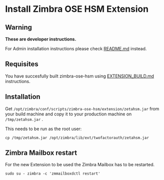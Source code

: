 # Install Zimbra OSE HSM Extension

## Warning

**These are developer instructions.**

For Admin installation instructions please check [README.md](README.md) instead.

## Requisites

You have succesfully built zimbra-ose-hsm using [EXTENSION_BUILD.md](EXTENSION_BUILD.md) instructions.

## Installation

Get `/opt/zimbra/conf/scripts/zimbra-ose-hsm/extension/zetahsm.jar` from your build machine and copy it to your production machine on `/tmp/zetahsm.jar` .

This needs to be run as the root user:

```
cp /tmp/zetahsm.jar /opt/zimbra/lib/ext/twofactorauth/zetahsm.jar
```

## Zimbra Mailbox restart

For the new Extension to be used the Zimbra Mailbox has to be restarted.

```
sudo su - zimbra -c 'zmmailboxdctl restart'
```
